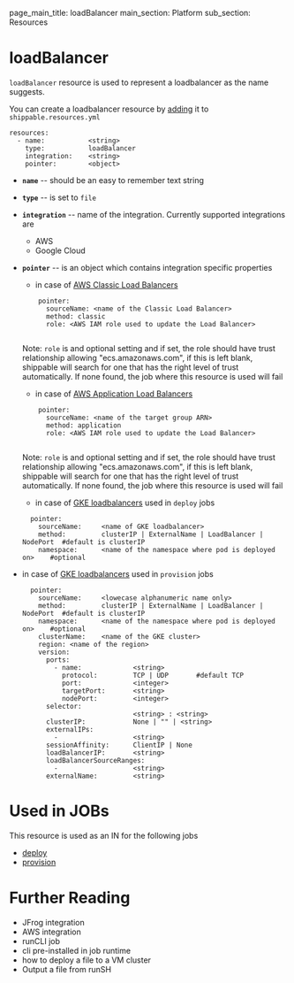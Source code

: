 page_main_title: loadBalancer
main_section: Platform
sub_section: Resources

# loadBalancer
`loadBalancer` resource is used to represent a loadbalancer as the name suggests. 

You can create a loadbalancer resource by [adding](resources-working-wth#adding) it to `shippable.resources.yml`

```
resources:
  - name: 			<string>
    type: 			loadBalancer
    integration: 	<string>
    pointer:		<object>
```

* **`name`** -- should be an easy to remember text string

* **`type`** -- is set to `file`

* **`integration`** -- name of the integration. Currently supported integrations are 
	* AWS
	* Google Cloud

* **`pointer`** -- is an object which contains integration specific properties
	* in case of [AWS Classic Load Balancers](https://aws.amazon.com/elasticloadbalancing/classicloadbalancer/)		
	
	```
	    pointer:
	      sourceName: <name of the Classic Load Balancer>
	      method: classic
	      role: <AWS IAM role used to update the Load Balancer> 
	      
	```
	Note: `role` is and optional setting and if set, the role should have trust relationship allowing "ecs.amazonaws.com", if this is left blank, shippable will search for one that has the right level of trust automatically. If none found, the job where this resource is used will fail

	* in case of [AWS Application Load Balancers](https://aws.amazon.com/elasticloadbalancing/applicationloadbalancer/)
		
	```
	    pointer:
	      sourceName: <name of the target group ARN>
	      method: application
	      role: <AWS IAM role used to update the Load Balancer> 
	      
	```
	Note: `role` is and optional setting and if set, the role should have trust relationship allowing "ecs.amazonaws.com", if this is left blank, shippable will search for one that has the right level of trust automatically. If none found, the job where this resource is used will fail
	
	* in case of [GKE loadbalancers](https://kubernetes.io/docs/user-guide/services/) used in `deploy` jobs

	```
	  pointer:
		sourceName: 	<name of GKE loadbalancer>
		method: 		clusterIP | ExternalName | LoadBalancer | NodePort  #default is clusterIP
		namespace: 		<name of the namespace where pod is deployed on>    #optional
	```

* in case of [GKE loadbalancers](https://kubernetes.io/docs/user-guide/services/) used in `provision` jobs

	```
	  pointer:
		sourceName: 	<lowecase alphanumeric name only>
		method: 		clusterIP | ExternalName | LoadBalancer | NodePort  #default is clusterIP
		namespace: 		<name of the namespace where pod is deployed on>    #optional
		clusterName: 	<name of the GKE cluster>
		region: <name of the region>	
		version:
		  ports:
		    - name: 			<string>
		      protocol: 		TCP | UDP		#default TCP
		      port: 			<integer>
		      targetPort: 		<string>
		      nodePort: 		<integer>
		  selector:
		    					<string> : <string>
		  clusterIP: 			None | "" | <string>
		  externalIPs:
		    - 					<string>
		  sessionAffinity: 		ClientIP | None
		  loadBalancerIP: 		<string>
		  loadBalancerSourceRanges:
		    - 					<string>
		  externalName: 		<string>
	```

# Used in JOBs
This resource is used as an IN for the following jobs

* [deploy](jobs-deploy/)
* [provision](job-provision/)

# Further Reading
* JFrog integration
* AWS integration
* runCLI job
* cli pre-installed in job runtime
* how to deploy a file to a VM cluster
* Output a file from runSH
